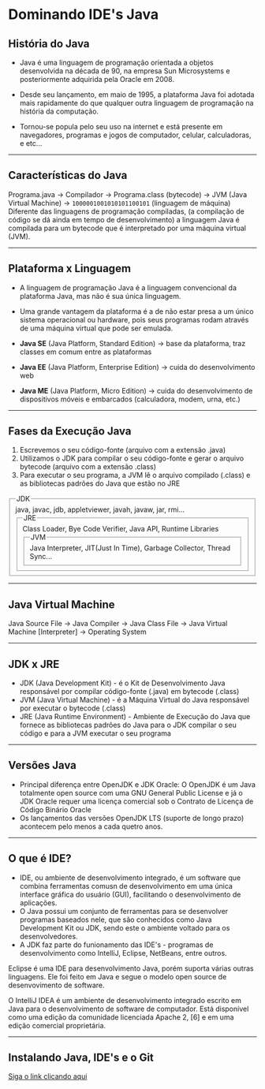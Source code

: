 # Dominando IDE's Java

## História do Java

* Java é uma linguagem de programação orientada a objetos desenvolvida na década de 90, na empresa Sun Microsystems e posteriormente adquirida pela Oracle em 2008.

* Desde seu lançamento, em maio de 1995, a plataforma Java foi adotada mais rapidamente do que qualquer outra linguagem de programação na história da computação.

* Tornou-se popula pelo seu uso na internet e está presente em navegadores, programas e jogos de computador, celular, calculadoras, e etc...

---

## Características do Java

Programa.java → Compilador → Programa.class (bytecode) → JVM (Java Virtual Machine) → `1000001001010101100101` (linguagem de máquina)
Diferente das linguagens de programação compiladas, (a compilação de código se dá ainda em tempo de desenvolvimento) a linguagem Java é compilada para um bytecode que é interpretado por uma máquina virtual (JVM).

---

## Plataforma x Linguagem

* A linguagem de programação Java é a linguagem convencional da plataforma Java, mas não é sua única linguagem.

* Uma grande vantagem da plataforma é a de não estar presa a um único sistema operacional ou hardware, pois seus programas rodam através de uma máquina virtual que pode ser emulada.

* **Java SE** (Java Platform, Standard Edition) → base da plataforma, traz classes em comum entre as plataformas
* **Java EE** (Java Platform, Enterprise Edition) → cuida do desenvolvimento web
* **Java ME** (Java Platform, Micro Edition) → cuida do desenvolvimento de dispositivos móveis e embarcados (calculadora, modem, urna, etc.)

---

## Fases da Execução Java

1. Escrevemos o seu código-fonte (arquivo com a extensão .java)
2. Utilizamos o JDK para compilar o seu código-fonte e gerar o arquivo bytecode (arquivo com a extensão .class)
3. Para executar o seu programa, a JVM lê o arquivo compilado (.class) e as bibliotecas padrões do Java que estão no JRE

<div>
    <fieldset>
        <legend>JDK</legend>
        java, javac, jdb, appletviewer, javah, javaw, jar, rmi...
        <fieldset>
            <legend>JRE</legend>
            Class Loader, Bye Code Verifier, Java API, Runtime Libraries
            <fieldset>
                <legend>JVM</legend>
                Java Interpreter, JIT(Just In Time), Garbage Collector, Thread Sync...
            </fieldset>
        </fieldset>
    </fieldset>
</div>

---

## Java Virtual Machine

Java Source File → Java Compiler → Java Class File → Java Virtual Machine [Interpreter] → Operating System

---

## JDK x JRE

* JDK (Java Development Kit) - é o Kit de Desenvolvimento Java responsável por compilar código-fonte (.java) em bytecode (.class)
* JVM (Java Virtual Machine) - é a Máquina Virtual do Java responsável por executar o bytecode (.class)
* JRE (Java Runtime Environment) - Ambiente de Execução do Java que fornece as bibliotecas padrões do Java para o JDK compilar o seu código e para a JVM executar o seu programa

---

## Versões Java

* Principal diferença entre OpenJDK e JDK Oracle: O OpenJDK é um Java totalmente open source com uma GNU General Public License e já o JDK Oracle requer uma licença comercial sob o Contrato de Licença de Código Binário Oracle
* Os lançamentos das versões OpenJDK LTS (suporte de longo prazo) acontecem pelo menos a cada quetro anos.

---

## O que é IDE?

* IDE, ou ambiente de desenvolvimento integrado, é um software que combina ferramentas comusn de desenvolvimento em uma única interface gráfica do usuário (GUI), facilitando o desenvolvimento de aplicações.
* O Java possui um conjunto de ferramentas para se desenvolver programas baseados nele, que são conhecidos como Java Development Kit ou JDK, sendo este o ambiente voltado para os desenvolvedores.
* A JDK faz parte do funionamento das IDE's - programas de desenvolvimento como IntelliJ, Eclipse, NetBeans, entre outros.

Eclipse é uma IDE para desenvolvimento Java, porém suporta várias outras linguagens. Ele foi feito em Java e segue o modelo open source de desenvovimento de software.

O IntelliJ IDEA é um ambiente de desenvolvimento integrado escrito em Java para o desenvolvimento de software de computador. Está disponível como uma edição da comunidade licenciada Apache 2, [6] e em uma edição comercial proprietária.

---

## Instalando Java, IDE's e o Git

[Siga o link clicando aqui](https://github.com/cami-la/curso-dio-dominando-ides-java/blob/master/README.md)
